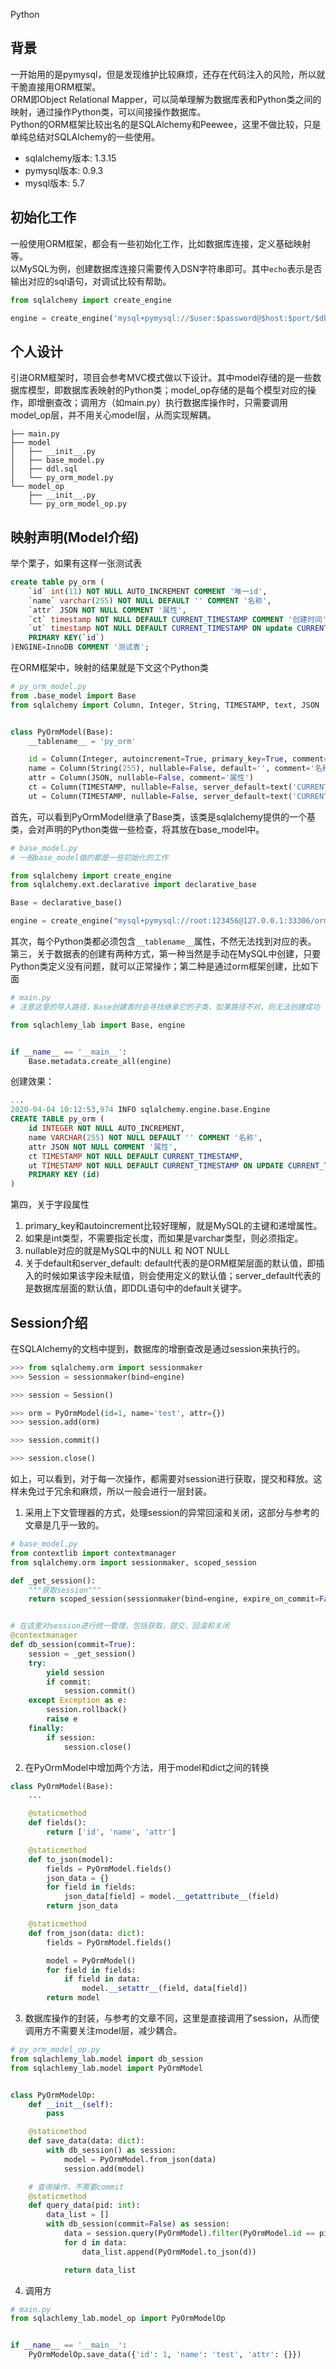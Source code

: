 Python
<a name="p50ZE"></a>
## 背景
一开始用的是pymysql，但是发现维护比较麻烦，还存在代码注入的风险，所以就干脆直接用ORM框架。<br />ORM即Object Relational Mapper，可以简单理解为数据库表和Python类之间的映射，通过操作Python类，可以间接操作数据库。<br />Python的ORM框架比较出名的是SQLAlchemy和Peewee，这里不做比较，只是单纯总结对SQLAlchemy的一些使用。

- sqlalchemy版本: 1.3.15
- pymysql版本: 0.9.3
- mysql版本: 5.7
<a name="JNaGK"></a>
## 初始化工作
一般使用ORM框架，都会有一些初始化工作，比如数据库连接，定义基础映射等。<br />以MySQL为例，创建数据库连接只需要传入DSN字符串即可。其中`echo`表示是否输出对应的sql语句，对调试比较有帮助。
```python
from sqlalchemy import create_engine

engine = create_engine('mysql+pymysql://$user:$password@$host:$port/$db?charset=utf8mb4', echo=True)
```
<a name="hhK8R"></a>
## 个人设计
引进ORM框架时，项目会参考MVC模式做以下设计。其中model存储的是一些数据库模型，即数据库表映射的Python类；model_op存储的是每个模型对应的操作，即增删查改；调用方（如main.py）执行数据库操作时，只需要调用model_op层，并不用关心model层，从而实现解耦。
```
├── main.py
├── model
│   ├── __init__.py
│   ├── base_model.py
│   ├── ddl.sql
│   └── py_orm_model.py
└── model_op
    ├── __init__.py
    └── py_orm_model_op.py
```
<a name="ZSuI3"></a>
## 映射声明(Model介绍)
举个栗子，如果有这样一张测试表
```sql
create table py_orm (
	`id` int(11) NOT NULL AUTO_INCREMENT COMMENT '唯一id',
	`name` varchar(255) NOT NULL DEFAULT '' COMMENT '名称',
	`attr` JSON NOT NULL COMMENT '属性',
	`ct` timestamp NOT NULL DEFAULT CURRENT_TIMESTAMP COMMENT '创建时间',
	`ut` timestamp NOT NULL DEFAULT CURRENT_TIMESTAMP ON update CURRENT_TIMESTAMP COMMENT '更新时间',
	PRIMARY KEY(`id`)
)ENGINE=InnoDB COMMENT '测试表';
```
在ORM框架中，映射的结果就是下文这个Python类
```python
# py_orm_model.py
from .base_model import Base
from sqlalchemy import Column, Integer, String, TIMESTAMP, text, JSON


class PyOrmModel(Base):
    __tablename__ = 'py_orm'

    id = Column(Integer, autoincrement=True, primary_key=True, comment='唯一id')
    name = Column(String(255), nullable=False, default='', comment='名称')
    attr = Column(JSON, nullable=False, comment='属性')
    ct = Column(TIMESTAMP, nullable=False, server_default=text('CURRENT_TIMESTAMP'), comment='创建时间')
    ut = Column(TIMESTAMP, nullable=False, server_default=text('CURRENT_TIMESTAMP ON UPDATE CURRENT_TIMESTAMP'), comment='更新时间')
```
首先，可以看到PyOrmModel继承了Base类，该类是sqlalchemy提供的一个基类，会对声明的Python类做一些检查，将其放在base_model中。
```python
# base_model.py
# 一般base_model做的都是一些初始化的工作

from sqlalchemy import create_engine
from sqlalchemy.ext.declarative import declarative_base

Base = declarative_base()

engine = create_engine("mysql+pymysql://root:123456@127.0.0.1:33306/orm_test?charset=utf8mb4", echo=False)
```
其次，每个Python类都必须包含`__tablename__`属性，不然无法找到对应的表。<br />第三，关于数据表的创建有两种方式，第一种当然是手动在MySQL中创建，只要Python类定义没有问题，就可以正常操作；第二种是通过orm框架创建，比如下面
```python
# main.py
# 注意这里的导入路径，Base创建表时会寻找继承它的子类，如果路径不对，则无法创建成功

from sqlachlemy_lab import Base, engine


if __name__ == '__main__':
    Base.metadata.create_all(engine)
```
创建效果：
```sql
...
2020-04-04 10:12:53,974 INFO sqlalchemy.engine.base.Engine 
CREATE TABLE py_orm (
	id INTEGER NOT NULL AUTO_INCREMENT, 
	name VARCHAR(255) NOT NULL DEFAULT '' COMMENT '名称', 
	attr JSON NOT NULL COMMENT '属性', 
	ct TIMESTAMP NOT NULL DEFAULT CURRENT_TIMESTAMP, 
	ut TIMESTAMP NOT NULL DEFAULT CURRENT_TIMESTAMP ON UPDATE CURRENT_TIMESTAMP, 
	PRIMARY KEY (id)
)
```
第四，关于字段属性

1. primary_key和autoincrement比较好理解，就是MySQL的主键和递增属性。
2. 如果是int类型，不需要指定长度，而如果是varchar类型，则必须指定。
3. nullable对应的就是MySQL中的NULL 和 NOT NULL
4. 关于default和server_default: default代表的是ORM框架层面的默认值，即插入的时候如果该字段未赋值，则会使用定义的默认值；server_default代表的是数据库层面的默认值，即DDL语句中的default关键字。
<a name="c63qH"></a>
## Session介绍
在SQLAlchemy的文档中提到，数据库的增删查改是通过session来执行的。
```python
>>> from sqlalchemy.orm import sessionmaker
>>> Session = sessionmaker(bind=engine)

>>> session = Session()

>>> orm = PyOrmModel(id=1, name='test', attr={})
>>> session.add(orm)

>>> session.commit()

>>> session.close()
```
如上，可以看到，对于每一次操作，都需要对session进行获取，提交和释放。这样未免过于冗余和麻烦，所以一般会进行一层封装。

1. 采用上下文管理器的方式，处理session的异常回滚和关闭，这部分与参考的文章是几乎一致的。
```python
# base_model.py
from contextlib import contextmanager
from sqlalchemy.orm import sessionmaker, scoped_session

def _get_session():
    """获取session"""
    return scoped_session(sessionmaker(bind=engine, expire_on_commit=False))()


# 在这里对session进行统一管理，包括获取，提交，回滚和关闭
@contextmanager
def db_session(commit=True):
    session = _get_session()
    try:
        yield session
        if commit:
            session.commit()
    except Exception as e:
        session.rollback()
        raise e
    finally:
        if session:
            session.close()
```

2. 在PyOrmModel中增加两个方法，用于model和dict之间的转换
```python
class PyOrmModel(Base):
    ...

    @staticmethod
    def fields():
        return ['id', 'name', 'attr']

    @staticmethod
    def to_json(model):
        fields = PyOrmModel.fields()
        json_data = {}
        for field in fields:
            json_data[field] = model.__getattribute__(field)
        return json_data

    @staticmethod
    def from_json(data: dict):
        fields = PyOrmModel.fields()

        model = PyOrmModel()
        for field in fields:
            if field in data:
                model.__setattr__(field, data[field])
        return model
```

3. 数据库操作的封装，与参考的文章不同，这里是直接调用了session，从而使调用方不需要关注model层，减少耦合。
```python
# py_orm_model_op.py
from sqlachlemy_lab.model import db_session
from sqlachlemy_lab.model import PyOrmModel


class PyOrmModelOp:
    def __init__(self):
        pass

    @staticmethod
    def save_data(data: dict):
        with db_session() as session:
            model = PyOrmModel.from_json(data)
            session.add(model)

    # 查询操作，不需要commit
    @staticmethod
    def query_data(pid: int):
        data_list = []
        with db_session(commit=False) as session:
            data = session.query(PyOrmModel).filter(PyOrmModel.id == pid)
            for d in data:
                data_list.append(PyOrmModel.to_json(d))

            return data_list
```

4. 调用方
```python
# main.py
from sqlachlemy_lab.model_op import PyOrmModelOp


if __name__ == '__main__':
    PyOrmModelOp.save_data({'id': 1, 'name': 'test', 'attr': {}})
```
